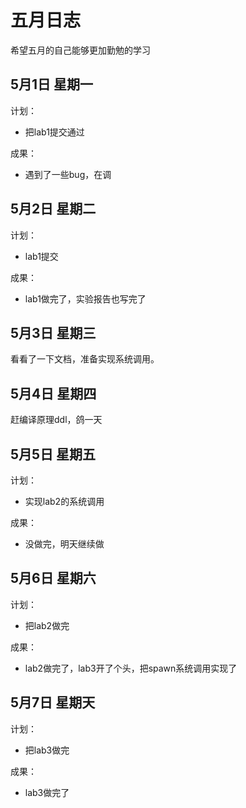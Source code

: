 # 五月日志
希望五月的自己能够更加勤勉的学习

## 5月1日 星期一
计划：
+ 把lab1提交通过

成果：
+ 遇到了一些bug，在调

## 5月2日 星期二
计划：
+ lab1提交

成果：
+ lab1做完了，实验报告也写完了

## 5月3日 星期三
看看了一下文档，准备实现系统调用。

## 5月4日 星期四
赶编译原理ddl，鸽一天

## 5月5日 星期五
计划：
+ 实现lab2的系统调用

成果：
+ 没做完，明天继续做

## 5月6日 星期六
计划：
+ 把lab2做完

成果：
+ lab2做完了，lab3开了个头，把spawn系统调用实现了

## 5月7日 星期天
计划：
+ 把lab3做完

成果：
+ lab3做完了



